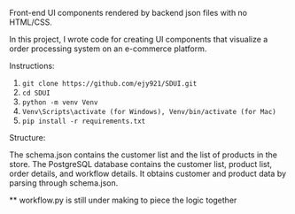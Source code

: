 Front-end UI components rendered by backend json files with no HTML/CSS.

In this project, I wrote code for creating UI components that visualize a order processing system on an e-commerce platform.


Instructions:

1. `git clone https://github.com/ejy921/SDUI.git`
2. `cd SDUI`
3. `python -m venv Venv`
4. `Venv\Scripts\activate (for Windows), Venv/bin/activate (for Mac)`
5. `pip install -r requirements.txt`


Structure:

The schema.json contains the customer list and the list of products in the store.
The PostgreSQL database contains the customer list, product list, order details, and workflow details.
It obtains customer and product data by parsing through schema.json.

** workflow.py is still under making to piece the logic together
